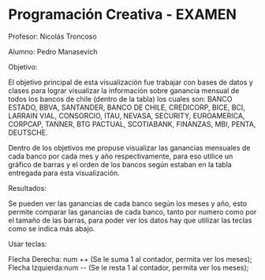 # Programación Creativa - EXAMEN


Profesor: Nicolás Troncoso


Alumno: Pedro Manasevich


Objetivo:


El objetivo principal de esta visualización fue trabajar con bases de datos y clases para lograr visualizar la información sobre ganancia mensual de todos los bancos de chile (dentro de la tabla) los cuales son: BANCO ESTADO, BBVA, SANTANDER, BANCO DE CHILE, CREDICORP, BICE, BCI, LARRAIN VIAL, CONSORCIO, ITAU, NEVASA, SECURITY, EUROAMERICA, CORPCAP, TANNER, BTG PACTUAL, SCOTIABANK, FINANZAS, MBI, PENTA, DEUTSCHE.


Dentro de los objetivos me propuse visualizar las ganancias mensuales de cada banco por cada mes y año respectivamente, para eso utilice un gráfico de barras y el orden de los bancos según estaban en la tabla entregada para esta visualización.


Resultados:


Se pueden ver las ganancias de cada banco según los meses y año, esto permite comparar las ganancias de cada banco, tanto por numero como por el tamaño de las barras, para poder ver los datos hay que utilizar las teclas como se indica más abajo.


Usar teclas:


Flecha Derecha: num ++ (Se le suma 1 al contador, permita ver los meses);
Flecha Izquierda:num -- (Se le resta 1 al contador, permita ver los meses);

